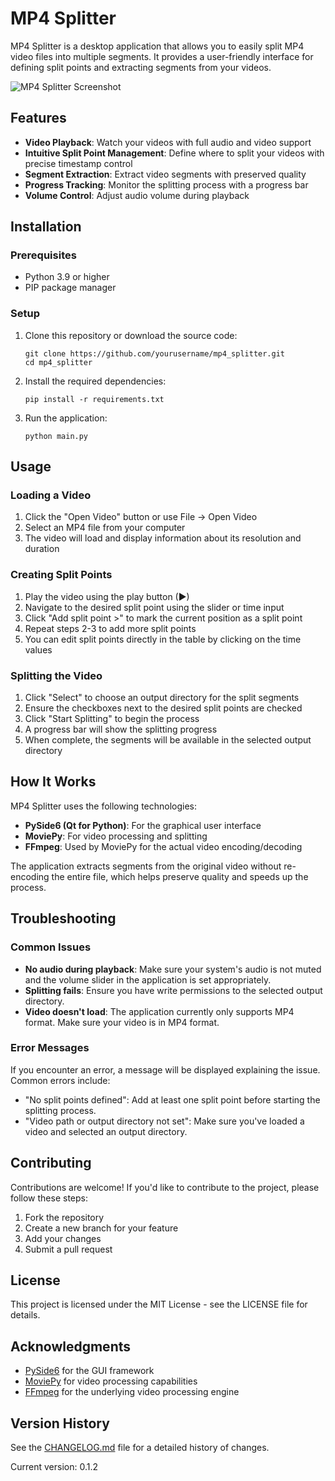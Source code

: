 # MP4 Splitter

MP4 Splitter is a desktop application that allows you to easily split MP4 video files into multiple segments. It provides a user-friendly interface for defining split points and extracting segments from your videos.

![MP4 Splitter Screenshot](https://example.com/screenshot.png)

## Features

- **Video Playback**: Watch your videos with full audio and video support
- **Intuitive Split Point Management**: Define where to split your videos with precise timestamp control
- **Segment Extraction**: Extract video segments with preserved quality
- **Progress Tracking**: Monitor the splitting process with a progress bar
- **Volume Control**: Adjust audio volume during playback

## Installation

### Prerequisites

- Python 3.9 or higher
- PIP package manager

### Setup

1. Clone this repository or download the source code:
   ```
   git clone https://github.com/yourusername/mp4_splitter.git
   cd mp4_splitter
   ```

2. Install the required dependencies:
   ```
   pip install -r requirements.txt
   ```

3. Run the application:
   ```
   python main.py
   ```

## Usage

### Loading a Video

1. Click the "Open Video" button or use File → Open Video
2. Select an MP4 file from your computer
3. The video will load and display information about its resolution and duration

### Creating Split Points

1. Play the video using the play button (▶)
2. Navigate to the desired split point using the slider or time input
3. Click "Add split point >" to mark the current position as a split point
4. Repeat steps 2-3 to add more split points
5. You can edit split points directly in the table by clicking on the time values

### Splitting the Video

1. Click "Select" to choose an output directory for the split segments
2. Ensure the checkboxes next to the desired split points are checked
3. Click "Start Splitting" to begin the process
4. A progress bar will show the splitting progress
5. When complete, the segments will be available in the selected output directory

## How It Works

MP4 Splitter uses the following technologies:

- **PySide6 (Qt for Python)**: For the graphical user interface
- **MoviePy**: For video processing and splitting
- **FFmpeg**: Used by MoviePy for the actual video encoding/decoding

The application extracts segments from the original video without re-encoding the entire file, which helps preserve quality and speeds up the process.

## Troubleshooting

### Common Issues

- **No audio during playback**: Make sure your system's audio is not muted and the volume slider in the application is set appropriately.
- **Splitting fails**: Ensure you have write permissions to the selected output directory.
- **Video doesn't load**: The application currently only supports MP4 format. Make sure your video is in MP4 format.

### Error Messages

If you encounter an error, a message will be displayed explaining the issue. Common errors include:
- "No split points defined": Add at least one split point before starting the splitting process.
- "Video path or output directory not set": Make sure you've loaded a video and selected an output directory.

## Contributing

Contributions are welcome! If you'd like to contribute to the project, please follow these steps:

1. Fork the repository
2. Create a new branch for your feature
3. Add your changes
4. Submit a pull request

## License

This project is licensed under the MIT License - see the LICENSE file for details.

## Acknowledgments

- [PySide6](https://doc.qt.io/qtforpython-6/) for the GUI framework
- [MoviePy](https://zulko.github.io/moviepy/) for video processing capabilities
- [FFmpeg](https://ffmpeg.org/) for the underlying video processing engine

## Version History

See the [CHANGELOG.md](CHANGELOG.md) file for a detailed history of changes.

Current version: 0.1.2
